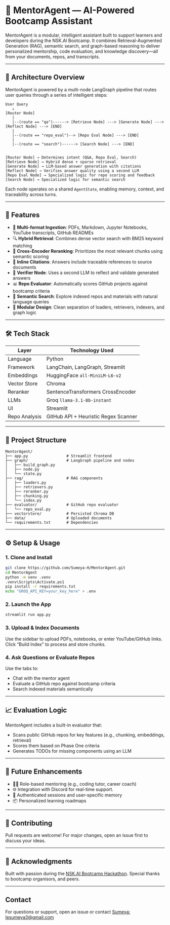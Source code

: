 # 🤖 MentorAgent — AI-Powered Bootcamp Assistant

MentorAgent is a modular, intelligent assistant built to support learners and developers during the NSK.AI Bootcamp. It combines Retrieval-Augmented Generation (RAG), semantic search, and graph-based reasoning to deliver personalized mentorship, code evaluation, and knowledge discovery—all from your documents, repos, and transcripts.

---

## 🧠 Architecture Overview

MentorAgent is powered by a multi-node LangGraph pipeline that routes user queries through a series of intelligent steps:

```
User Query
   ↓
[Router Node]
   |
   |--(route == "qa")------> [Retrieve Node] ---> [Generate Node] ---> [Reflect Node] ---> [END]
   |
   |--(route == "repo_eval")--> [Repo Eval Node] ---> [END]
   |
   |--(route == "search")------> [Search Node] ---> [END]


[Router Node] → Determines intent (Q&A, Repo Eval, Search)
[Retrieve Node] → Hybrid dense + sparse retrieval
[Generate Node] → LLM-based answer generation with citations
[Reflect Node] → Verifies answer quality using a second LLM
[Repo Eval Node] → Specialized logic for repo scoring and feedback
[Search Node] → Specialized logic for semantic search
```

Each node operates on a shared `AgentState`, enabling memory, context, and traceability across turns.

---

## 🚀 Features

- 📄 **Multi-format Ingestion**: PDFs, Markdown, Jupyter Notebooks, YouTube transcripts, GitHub READMEs
- 🔍 **Hybrid Retrieval**: Combines dense vector search with BM25 keyword matching
- 🧠 **Cross-Encoder Reranking**: Prioritizes the most relevant chunks using semantic scoring
- 🧾 **Inline Citations**: Answers include traceable references to source documents
- 🧪 **Verifier Node**: Uses a second LLM to reflect and validate generated answers
- 📊 **Repo Evaluator**: Automatically scores GitHub projects against bootcamp criteria
- 🔎 **Semantic Search**: Explore indexed repos and materials with natural language queries
- 🧼 **Modular Design**: Clean separation of loaders, retrievers, indexers, and graph logic

---

## 🛠️ Tech Stack

| Layer            | Technology Used                           |
|------------------|--------------------------------------------|
| Language         | Python                                     |
| Framework        | LangChain, LangGraph, Streamlit            |
| Embeddings       | HuggingFace `all-MiniLM-L6-v2`             |
| Vector Store     | Chroma                                     |
| Reranker         | SentenceTransformers CrossEncoder          |
| LLMs             | Groq `llama-3.1-8b-instant`                |
| UI               | Streamlit                                  |
| Repo Analysis    | GitHub API + Heuristic Regex Scanner       |

---

## 📁 Project Structure

```
MentorAgent/
├── app.py                 # Streamlit frontend
├── graph/                 # LangGraph pipeline and nodes
│   ├── build_graph.py
│   ├── node.py
│   └── state.py
├── rag/                   # RAG components
│   ├── loaders.py
│   ├── retrievers.py
│   ├── reranker.py
│   ├── chunking.py
│   └── index.py
├── evaluator/             # GitHub repo evaluator
│   └── repo_eval.py
├── vectorstore/           # Persisted Chroma DB
├── data/                  # Uploaded documents
└── requirements.txt       # Dependencies
```

---

## ⚙️ Setup & Usage

### 1. Clone and Install
```bash
git clone https://github.com/Sumeya-H/MentorAgent.git
cd MentorAgent
python -m venv .venv 
.venv\Scripts\Activate.ps1
pip install -r requirements.txt
echo "GROQ_API_KEY=your_key_here" > .env
```

### 2. Launch the App
```bash
streamlit run app.py
```

### 3. Upload & Index Documents
Use the sidebar to upload PDFs, notebooks, or enter YouTube/GitHub links. Click “Build Index” to process and store chunks.

### 4. Ask Questions or Evaluate Repos
Use the tabs to:
- Chat with the mentor agent
- Evaluate a GitHub repo against bootcamp criteria
- Search indexed materials semantically

---

## 📈 Evaluation Logic

MentorAgent includes a built-in evaluator that:
- Scans public GitHub repos for key features (e.g., chunking, embeddings, retrieval)
- Scores them based on Phase One criteria
- Generates TODOs for missing components using an LLM

---

## 🧭 Future Enhancements

- 🧑‍🏫 Role-based mentoring (e.g., coding tutor, career coach)
- 🌐 Integration with Discord for real-time support.
- 🔐 Authenticated sessions and user-specific memory
- 📦 Personalized learning roadmaps


---

## 🤝 Contributing

Pull requests are welcome! For major changes, open an issue first to discuss your ideas.

---

## 🙌 Acknowledgments

Built with passion during the [NSK.AI Bootcamp Hackathon](https://www.linkedin.com/company/ai-nsk/). Special thanks to bootcamp organisors, and peers.

---

## Contact

For questions or support, open an issue or contact [Sumeya: lesumeya3@gmail.com](lesumeya3@gmail.com)